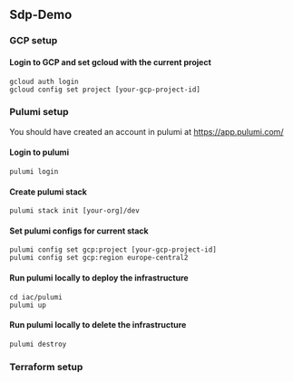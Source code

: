 ## Sdp-Demo

### GCP setup
#### Login to GCP and set gcloud with the current project
```
gcloud auth login
gcloud config set project [your-gcp-project-id]
```

### Pulumi setup
You should have created an account in pulumi at https://app.pulumi.com/
#### Login to pulumi
```
pulumi login 
```

#### Create pulumi stack
```
pulumi stack init [your-org]/dev
```

#### Set pulumi configs for current stack
```
pulumi config set gcp:project [your-gcp-project-id]
pulumi config set gcp:region europe-central2
```

#### Run pulumi locally to deploy the infrastructure
```
cd iac/pulumi
pulumi up
```

#### Run pulumi locally to delete the infrastructure
```
pulumi destroy 
```

### Terraform setup 
